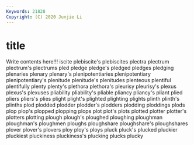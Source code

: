 ```yaml
---
Keywords: 21828
Copyright: (C) 2020 Junjie Li
---
```


# title

Write contents here!!!
iscite
plebiscite's 
plebiscites 
plectra 
plectrum 
plectrum's 
plectrums 
pled 
pledge 
pledge's 
pledged
pledges 
pledging 
plenaries 
plenary 
plenary's 
plenipotentiaries 
plenipotentiary 
plenipotentiary's 
plenitude 
plenitude's
plenitudes 
plenteous 
plentiful 
plentifully 
plenty 
plenty's 
plethora 
plethora's 
pleurisy 
pleurisy's
plexus 
plexus's 
plexuses 
pliability 
pliability's 
pliable 
pliancy 
pliancy's 
pliant 
plied
pliers 
pliers's 
plies 
plight 
plight's 
plighted 
plighting 
plights 
plinth 
plinth's
plinths 
plod 
plodded 
plodder 
plodder's 
plodders 
plodding 
ploddings 
plods 
plop
plop's 
plopped 
plopping 
plops 
plot 
plot's 
plots 
plotted 
plotter 
plotter's
plotters 
plotting 
plough 
plough's 
ploughed 
ploughing 
ploughman 
ploughman's 
ploughmen 
ploughs
ploughshare 
ploughshare's 
ploughshares 
plover 
plover's 
plovers 
ploy 
ploy's 
ploys 
pluck
pluck's 
plucked 
pluckier 
pluckiest 
pluckiness 
pluckiness's 
plucking 
plucks 
plucky 

